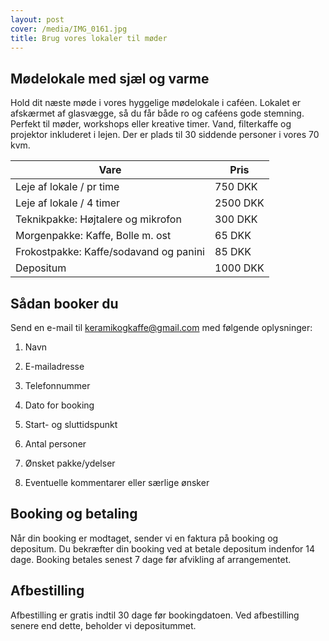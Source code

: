 ```yaml
---
layout: post
cover: /media/IMG_0161.jpg
title: Brug vores lokaler til møder
---
```

## Mødelokale med sjæl og varme

Hold dit næste møde i vores hyggelige mødelokale i caféen. Lokalet er afskærmet af glasvægge, så du får både ro og caféens gode stemning. Perfekt til møder, workshops eller kreative timer. Vand, filterkaffe og projektor inkluderet i lejen. Der er plads til 30 siddende personer i vores 70 kvm.

| Vare | Pris |
| --- | --- |
| Leje af lokale / pr time | 750 DKK |
| Leje af lokale / 4 timer | 2500 DKK |
| Teknikpakke: Højtalere og mikrofon | 300 DKK |
| Morgenpakke: Kaffe, Bolle m. ost | 65 DKK |
| Frokostpakke: Kaffe/sodavand og panini | 85 DKK |
| Depositum | 1000 DKK |

## Sådan booker du

Send en e-mail til [keramikogkaffe@gmail.com](mailto:keramikogkaffe@gmail.com) med følgende oplysninger:

1.  Navn
    
2.  E-mailadresse
    
3.  Telefonnummer
    
4.  Dato for booking
    
5.  Start- og sluttidspunkt
    
6.  Antal personer
    
7.  Ønsket pakke/ydelser
    
8.  Eventuelle kommentarer eller særlige ønsker
    

## Booking og betaling

Når din booking er modtaget, sender vi en faktura på booking og depositum. Du bekræfter din booking ved at betale depositum indenfor 14 dage. Booking betales senest 7 dage før afvikling af arrangementet.

## Afbestilling

Afbestilling er gratis indtil 30 dage før bookingdatoen. Ved afbestilling senere end dette, beholder vi depositummet.